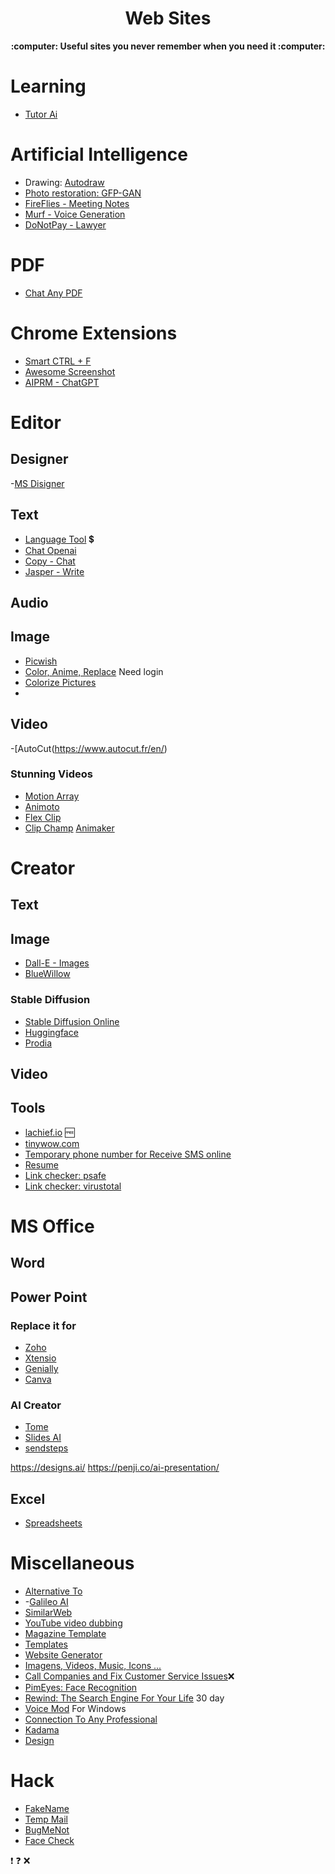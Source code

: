 <h1 align="center">Web Sites</h1>

<div align="center"> <strong>:computer: Useful sites you never remember when you need it :computer: </strong> </div>

# Learning

 - [Tutor Ai](https://www.tutorai.me/)
# Artificial Intelligence

- Drawing: [Autodraw](https://www.autodraw.com/)
- [Photo restoration: GFP-GAN](https://app.baseten.co/apps/QPp4nPE/operator_views/RqgOnqV)
- [FireFlies - Meeting Notes](https://fireflies.ai/)
- [Murf - Voice Generation](https://murf.ai/)
- [DoNotPay - Lawyer ](https://donotpay.com/)

# PDF

 - [Chat Any PDF](https://www.chatpdf.com/)
 
 # Chrome Extensions
 
 - [Smart CTRL + F](https://chrome.google.com/webstore/detail/locus-%E2%80%94-smart-ctrl-%2B-f/eppedlbobmdflmhleafebmahnbphgipb?hl=pt-br)
 - [Awesome Screenshot](https://chrome.google.com/webstore/detail/awesome-screenshot-and-sc/nlipoenfbbikpbjkfpfillcgkoblgpmj)
 - [AIPRM - ChatGPT](https://chrome.google.com/webstore/detail/aiprm-for-chatgpt/ojnbohmppadfgpejeebfnmnknjdlckgj)
 
# Editor

## Designer

 -[MS Disigner](https://designer.microsoft.com/)

## Text

- [Language Tool](https://languagetool.org/) :heavy_dollar_sign:
- [Chat Openai](https://chat.openai.com/)
- [Copy - Chat](https://www.copy.ai/)
- [Jasper - Write](https://www.jasper.ai/)

## Audio

## Image
 - [Picwish](https://picwish.com/)
 - [Color, Anime, Replace](https://www.myheritage.com/) Need login
 - [Colorize Pictures](https://palette.fm/)
 - 
## Video

 -[AutoCut(https://www.autocut.fr/en/)

### Stunning Videos

 - [Motion Array](https://motionarray.com/)
 - [Animoto](https://animoto.com/)
 - [Flex Clip](https://www.flexclip.com/)
 - [Clip Champ](https://clipchamp.com/)
  [Animaker](https://www.animaker.co/)

# Creator

## Text

## Image

- [Dall-E - Images](https://openai.com/product/dall-e-2)
- [BlueWillow](https://www.bluewillow.ai/)

### Stable Diffusion

 - [Stable Diffusion Online](https://stablediffusionweb.com/)
 - [Huggingface](https://huggingface.co/spaces/stabilityai/stable-diffusion)
 - [Prodia](https://app.prodia.com/)


## Video


## Tools

- [lachief.io](https://lachief.io/) :free:
- [tinywow.com](https://tinywow.com/)
- [Temporary phone number for Receive SMS online](https://online-sms.org/)
- [Resume](https://www.kickresume.com/en/)
- [Link checker: psafe](https://www.psafe.com/dfndr-lab/)
- [Link checker: virustotal](https://www.virustotal.com/gui/home/url)

# MS Office

## Word

## Power Point

### Replace it for

- [Zoho](https://www.zoho.com/)
- [Xtensio](https://xtensio.com/)
- [Genially](https://genial.ly/)
- [Canva](https://www.canva.com/)

### AI Creator

 - [Tome](https://beta.tome.app/)
 - [Slides AI](https://www.slidesai.io/)
 - [sendsteps](https://web.sendsteps.com/)

https://designs.ai/
https://penji.co/ai-presentation/


## Excel

- [Spreadsheets](https://www.planillaexcel.com/plantillas)

# Miscellaneous

 - [Alternative To](https://alternativeto.net/)
 - -[Galileo AI](https://www.usegalileo.ai/)
 - [SimilarWeb](https://www.similarweb.com/)
 - [YouTube video dubbing](https://ezdubs.ai/)
 - [Magazine Template](https://www.flipsnack.com/)
 - [Templates](https://pt.venngage.com/)
 - [Website Generator](https://www.mixo.io/)
 - [Imagens, Videos, Music, Icons ... ](https://allthefreestock.com/)
 - [Call Companies and Fix Customer Service Issues](https://gethuman.com/):x:
 - [PimEyes: Face Recognition](https://pimeyes.com/) 
 - [Rewind: The Search Engine For Your Life](https://www.rewind.ai/) 30 day
 - [Voice Mod](https://www.voicemod.net/) For Windows
 - [Connection To Any Professional](https://rocketreach.co/)
 - [Kadama](https://kadama.com/)
 - [Design](https://venngage.com/)


# Hack

 - [FakeName](https://www.fakenamegenerator.com/)
 - [Temp Mail](https://temp-mail.org/)
 - [BugMeNot](https://bugmenot.com/)
 - [Face Check](https://facecheck.id/)

:exclamation:
:question:
:x:


```
